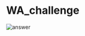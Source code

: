 # WA_challenge




![answer](https://github.com/user-attachments/assets/e162c404-d5f3-4f96-a9ea-fdff92d4c849)
